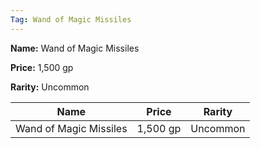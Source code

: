 ```yaml
---
Tag: Wand of Magic Missiles
---
```


**Name:** Wand of Magic Missiles

**Price:** 1,500 gp

**Rarity:** Uncommon

| Name     | Price     | Rarity     |
| -------- | --------- | ---------- |
| Wand of Magic Missiles | 1,500 gp | Uncommon |

